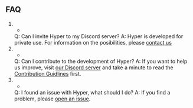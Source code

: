 ## FAQ
1. -
    Q: Can I invite Hyper to my Discord server?
    A: Hyper is developed for private use. For information on the posibilities, please [contact us](mailto:info@fluxpuck.com)
3. -
    Q: Can I contribute to the development of Hyper?
    A: If you want to help us improve, visit [our Discord server](https://discord.com/) and take a minute to read the [Contribution Guidlines](https://github.com) first.
2. -
    Q: I found an issue with Hyper, what should I do?
    A: If you find a problem, please [open an issue](https://github.com).